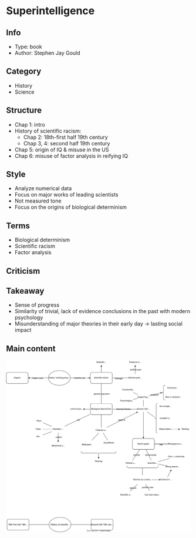 # Superintelligence

## Info
- Type: book
- Author: Stephen Jay Gould

## Category
- History
- Science

## Structure
- Chap 1: intro
- History of scientific racism:
  - Chap 2: 18th-first half 19th century
  - Chap 3, 4: second half 19th century
- Chap 5: origin of IQ & misuse in the US
- Chap 6: misuse of factor analysis in reifying IQ

## Style
- Analyze numerical data
- Focus on major works of leading scientists
- Not measured tone
- Focus on the origins of biological determinism

## Terms
- Biological determinism
- Scientific racism
- Factor analysis

## Criticism

## Takeaway
- Sense of progress
- Similarity of trivial, lack of evidence conclusions in the past with modern psychology
- Misunderstanding of major theories in their early day -> lasting social impact

## Main content
<img src="./resources/the-mismeasure-of-man.drawio.svg">